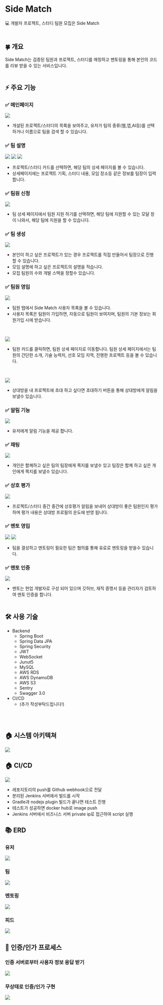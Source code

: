 # Side Match
💻 개발자 프로젝트, 스터디 팀원 모집은 Side Match 
<br> <br>

## 🍀 개요
Side Match는 검증된 팀원과 프로젝트, 스터디를 매칭하고 멘토링을 통해 본인의 코드를 리뷰 받을 수 있는 서비스입니다. 
<br> <br>

## ⚡️ 주요 기능
### ✅ 메인페이지
![](images/mainpage.png)
* 개설된 프로젝트/스터디의 목록을 보여주고, 유저가 팀의 종류(웹,앱,AI등)를 선택하거나 이름으로 팀을 검색 할 수 있습니다.

### ✅ 팀 설명
![](images/teamdetail-1.png)
![](images/teamdetail-2.png)
![](images/teamdetail-3.png)
* 프로젝트/스터디 카드를 선택하면, 해당 팀의 상세 페이지를 볼 수 있습니다.
* 상세페이지에는 프로젝트 기획, 스터디 내용, 모임 장소등 같은 정보를 팀장이 입력합니다.
  
### ✅ 팀원 신청
![](images/team-recruit.png)
* 팀 상세 페이지에서 팀원 지원 하기를 선택하면, 해당 팀에 지원할 수 있는 모달 창이 나와서, 해당 팀에 지원을 할 수 있습니다.
  
### ✅ 팀 생성
![](images/teamcreate.png)
* 본인이 하고 싶은 프로젝트가 있는 경우 프로젝트를 직접 만들어서 팀장으로 진행 할 수 있습니다.
* 모임 설명에 하고 싶은 프로젝트의 설명을 적습니다.
* 모집 팀원의 수와 개발 스택을 정할수 있습니다.

### ✅ 팀원 영입 
![](images/teaminvite.png)
* 팀원 탭에서 Side Match 사용자 목록을 볼 수 있습니다.
* 사용자 목록은 팀원이 가입하면, 자동으로 팀원이 보여지며, 팀원의 기본 정보는 회원가입 시에 받습니다.

<br>

![](images/teaminvite-2.png)
* 팀원 카드를 클릭하면, 팀원 상세 페이지로 이동합니다. 팀원 상세 페이지에서는 팀원의 간단한 소개, 기술 능력치, 선호 모임 지역, 진행한 프로젝트 등을 볼 수 있습니다.

<br>

![](images/teaminvite-3.png)
* 상대방을 내 프로젝트에 초대 하고 싶다면 초대하기 버튼을 통해 상대방에게 알림을 보낼수 있습니다.

### ✅ 알림 기능
![](images/alert.png)
* 유저에게 알림 기능을 제공 합니다.
### ✅ 채팅
![](images/chat.png)
* 개인은 함께하고 싶은 팀의 팀장에게 쪽지를 보낼수 있고 팀장은 함께 하고 싶은 개인에게 쪽지를 보낼수 있습니다. 
### ✅ 상호 평가
![](images/feedback.png)
* 프로젝트/스터디 중간 중간에 상호평가 알림을 보내어 상대방이 좋은 팀원인지 평가하며 평가 내용은 상대방 프로필의 온도에 반영 됩니다. 
### ✅ 멘토 영입
![](images/mentor.png)
![](images/mentor-2.png)
* 팀을 결성하고 멘토링이 필요한 팀은 협의를 통해 유료로 멘토링을 받을수 있습니다.
### ✅ 멘토 인증 
![](images/mentor-3.png)
* 멘토는 현업 개발자로 구성 되어 있으며 깃허브, 재직 증명서 등을 관리자가 검토하여 멘토 인증을 합니다. 
<br> <br>

## 🛠️ 사용 기술
* Backend
  * Spring Boot
  * Spring Data JPA
  * Spring Security
  * JWT
  * WebSocket
  * Junut5
  * MySQL
  * AWS RDS
  * AWS DynamoDB
  * AWS S3
  * Sentry
  * Swagger 3.0
* CI/CD
  * (추가 작성부탁드립니다!)
 
<br> <br>

## 🏠 시스템 아키텍쳐

![](images/archi.png)

## 🏠 CI/CD

![](images/cicd.png)

- 레포지토리의 push를 Github webhook으로 전달
- 분리된 Jenkins 서버에서 빌드를 시작
- Gradle과 nodejs plugin 빌드가 끝나면 테스트 진행
- 테스트가 성공하면 docker hub로 image push
- Jenkins 서버에서 비즈니스 서버 private ip로 접근하여 script 실행

## 📚 ERD

### 유저

![](images/erd-1.png)


### 팀

![](images/erd-2.png)

### 멘토링

![](images/erd-3.png)

### 피드

![](images/erd-4.png)

## 🔑 인증/인가 프로세스

### 인증 서버로부터 사용자 정보 응답 받기

![](images/author-1.png)

### 무상태로 인증/인가 구현

![](images/author-2.png)

